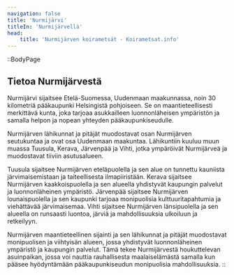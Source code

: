 ```yaml
---
navigation: false
title: 'Nurmijärvi'
titleIn: 'Nurmijärvellä'
head:
    title: 'Nurmijärven koirametsät - Koirametsat.info'
---
```


::BodyPage
## Tietoa Nurmijärvestä
Nurmijärvi sijaitsee Etelä-Suomessa, Uudenmaan maakunnassa, noin 30 kilometriä pääkaupunki Helsingistä pohjoiseen. Se on maantieteellisesti merkittävä kunta, joka tarjoaa asukkailleen luonnonläheisen ympäristön ja samalla helpon ja nopean yhteyden pääkaupunkiseudulle.

Nurmijärven lähikunnat ja pitäjät muodostavat osan Nurmijärven seutukuntaa ja ovat osa Uudenmaan maakuntaa. Lähikuntiin kuuluu muun muassa Tuusula, Kerava, Järvenpää ja Vihti, jotka ympäröivät Nurmijärveä ja muodostavat tiiviin asutusalueen.

Tuusula sijaitsee Nurmijärven eteläpuolella ja sen alue on tunnettu kauniista järvimaisemistaan ja taiteellisesta ilmapiiristään. Kerava sijaitsee Nurmijärven kaakkoispuolella ja sen alueella yhdistyvät kaupungin palvelut ja luonnonläheinen ympäristö. Järvenpää sijaitsee Nurmijärven lounaispuolella ja sen kaupunki tarjoaa monipuolisia kulttuuritapahtumia ja viehättävää järvimaisemaa. Vihti sijaitsee Nurmijärven länsipuolella ja sen alueella on runsaasti luontoa, järviä ja mahdollisuuksia ulkoiluun ja retkeilyyn.

Nurmijärven maantieteellinen sijainti ja sen lähikunnat ja pitäjät muodostavat monipuolisen ja viihtyisän alueen, jossa yhdistyvät luonnonläheinen ympäristö ja kaupungin palvelut. Tämä tekee Nurmijärvestä houkuttelevan asuinpaikan, jossa voi nauttia rauhallisesta maalaiselämästä samalla kun pääsee hyödyntämään pääkaupunkiseudun monipuolisia mahdollisuuksia.
::